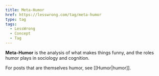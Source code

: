 ```yaml
---
title: Meta-Humor
href: https://lesswrong.com/tag/meta-humor
type: tag
tags:
  - LessWrong
  - Concept
  - Tag
---
```


**Meta-Humor** is the analysis of what makes things funny, and the roles humor plays in sociology and cognition.

For posts that are themselves humor, see [[Humor|humor]].